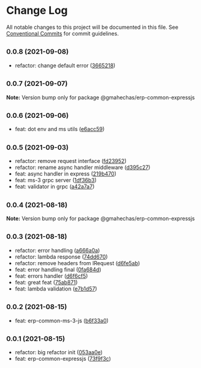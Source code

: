 # Change Log

All notable changes to this project will be documented in this file.
See [Conventional Commits](https://conventionalcommits.org) for commit guidelines.

## <small>0.0.8 (2021-09-08)</small>

* refactor: change default error ([3665218](https://github.com/gmahechas/erp/commit/3665218))





## <small>0.0.7 (2021-09-07)</small>

**Note:** Version bump only for package @gmahechas/erp-common-expressjs





## <small>0.0.6 (2021-09-06)</small>

* feat: dot env and ms utils ([e6acc59](https://github.com/gmahechas/erp/commit/e6acc59))





## <small>0.0.5 (2021-09-03)</small>

* refactor: remove request interface ([fd23952](https://github.com/gmahechas/erp/commit/fd23952))
* refactor: rename async handler middleware ([d395c27](https://github.com/gmahechas/erp/commit/d395c27))
* feat: async handler in express ([219b470](https://github.com/gmahechas/erp/commit/219b470))
* feat: ms-3 grpc server ([1df36b3](https://github.com/gmahechas/erp/commit/1df36b3))
* feat: validator in grpc ([a42a7a7](https://github.com/gmahechas/erp/commit/a42a7a7))





## <small>0.0.4 (2021-08-18)</small>

**Note:** Version bump only for package @gmahechas/erp-common-expressjs





## <small>0.0.3 (2021-08-18)</small>

* refactor: error handling ([a666a0a](https://github.com/gmahechas/erp/commit/a666a0a))
* refactor: lambda response ([74dd670](https://github.com/gmahechas/erp/commit/74dd670))
* refactor: remove headers from IRequest ([d6fe5ab](https://github.com/gmahechas/erp/commit/d6fe5ab))
* feat: error handling final ([0fa684d](https://github.com/gmahechas/erp/commit/0fa684d))
* feat: errors handler ([d6f6cf5](https://github.com/gmahechas/erp/commit/d6f6cf5))
* feat: great feat ([75ab871](https://github.com/gmahechas/erp/commit/75ab871))
* feat: lambda validation ([e7b1d57](https://github.com/gmahechas/erp/commit/e7b1d57))





## <small>0.0.2 (2021-08-15)</small>

* feat: erp-common-ms-3-js ([b6f33a0](https://github.com/gmahechas/erp/commit/b6f33a0))





## <small>0.0.1 (2021-08-15)</small>

* refactor: big refactor init ([053aa0e](https://github.com/gmahechas/erp/commit/053aa0e))
* feat: erp-common-expressjs ([73f9f3c](https://github.com/gmahechas/erp/commit/73f9f3c))
